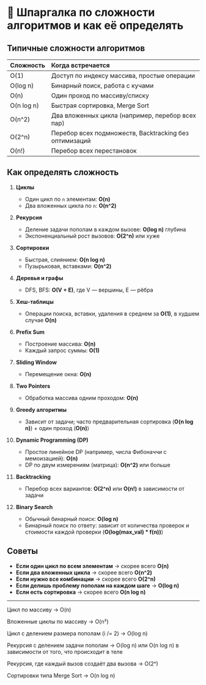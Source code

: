 # 🔢 Шпаргалка по сложности алгоритмов и как её определять

## Типичные сложности алгоритмов

| Сложность  | Когда встречается                                      |
| :--------- | :----------------------------------------------------- |
| O(1)       | Доступ по индексу массива, простые операции            |
| O(log n)   | Бинарный поиск, работа с кучами                        |
| O(n)       | Один проход по массиву/списку                          |
| O(n log n) | Быстрая сортировка, Merge Sort                         |
| O(n^2)     | Два вложенных цикла (например, перебор всех пар)       |
| O(2^n)     | Перебор всех подмножеств, Backtracking без оптимизаций |
| O(n!)      | Перебор всех перестановок                              |

## Как определять сложность

1. **Циклы**

   - Один цикл по `n` элементам: **O(n)**
   - Два вложенных цикла по `n`: **O(n^2)**

2. **Рекурсия**

   - Деление задачи пополам в каждом вызове: **O(log n)** глубина
   - Экспоненциальный рост вызовов: **O(2^n)** или хуже

3. **Сортировки**

   - Быстрая, слиянием: **O(n log n)**
   - Пузырьковая, вставками: **O(n^2)**

4. **Деревья и графы**

   - DFS, BFS: **O(V + E)**, где V — вершины, E — рёбра

5. **Хеш-таблицы**

   - Операции поиска, вставки, удаления в среднем за **O(1)**, в худшем случае **O(n)**

6. **Prefix Sum**

   - Построение массива: **O(n)**
   - Каждый запрос суммы: **O(1)**

7. **Sliding Window**

   - Перемещение окна: **O(n)**

8. **Two Pointers**

   - Обработка массива одним проходом: **O(n)**

9. **Greedy алгоритмы**

   - Зависит от задачи; часто предварительная сортировка (**O(n log n)**) + один проход (**O(n)**)

10. **Dynamic Programming (DP)**

    - Простое линейное DP (например, числа Фибоначчи с мемоизацией): **O(n)**
    - DP по двум измерениям (матрица): **O(n^2)** или больше

11. **Backtracking**

    - Перебор всех вариантов: **O(2^n)** или **O(n!)** в зависимости от задачи

12. **Binary Search**
    - Обычный бинарный поиск: **O(log n)**
    - Бинарный поиск по ответу: зависит от количества проверок и стоимости каждой проверки (**O(log(max_val) \* f(n))**)

## Советы

- **Если один цикл по всем элементам** → скорее всего **O(n)**
- **Если два вложенных цикла** → скорее всего **O(n^2)**
- **Если нужно все комбинации** → скорее всего **O(2^n)**
- **Если делишь проблему пополам на каждом шаге** → **O(log n)**
- **Если есть сортировка** → скорее всего **O(n log n)**

---

Цикл по массиву → O(n)

Вложенные циклы по массиву → O(n²)

Цикл с делением размера пополам (i /= 2) → O(log n)

Рекурсия с делением задачи пополам → O(log n) или O(n log n) в зависимости от того, что происходит в теле

Рекурсия, где каждый вызов создаёт два вызова → O(2ⁿ)

Сортировки типа Merge Sort → O(n log n)
